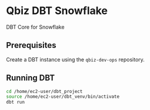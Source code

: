 # Qbiz DBT Snowflake  
DBT Core for Snowflake  

## Prerequisites  
Create a DBT instance using the `qbiz-dev-ops` repository.  

## Running DBT  

```sh
cd /home/ec2-user/dbt_project  
source /home/ec2-user/dbt_venv/bin/activate  
dbt run  
